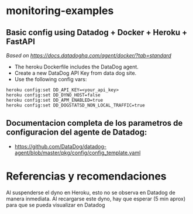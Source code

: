 # monitoring-examples

## Basic config using Datadog + Docker + Heroku + FastAPI

_Based on https://docs.datadoghq.com/agent/docker/?tab=standard_

- The heroku Dockerfile includes the DataDog agent. 
- Create a new DataDog API Key from data dog site. 
- Use the following config vars:
```
heroku config:set DD_API_KEY=<your_api_key>
heroku config:set DD_DYNO_HOST=false
heroku config:set DD_APM_ENABLED=true
heroku config:set DD_DOGSTATSD_NON_LOCAL_TRAFFIC=true
```  


## Documentacion completa de los parametros de configuracion del agente de Datadog:
- https://github.com/DataDog/datadog-agent/blob/master/pkg/config/config_template.yaml

# Referencias y recomendaciones

Al suspenderse el dyno en Heroku, esto no se observa en Datadog de manera inmediata.
Al recargarse este dyno, hay que esperar (5 min aprox) para que se pueda visualizar en Datadog 
